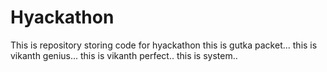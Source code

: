 # Hyackathon
This is repository storing code for hyackathon
this is gutka packet...
this is vikanth genius...
this is vikanth perfect..
this is system..
